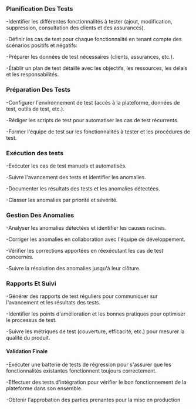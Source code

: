 ### Planification Des Tests


-Identifier les différentes fonctionnalités à tester (ajout, modification, suppression, consultation des clients et des assurances).

-Définir les cas de test pour chaque fonctionnalité en tenant compte des scénarios positifs et négatifs: 
 	
-Préparer les données de test nécessaires (clients, assurances, etc.).

-Établir un plan de test détaillé avec les objectifs, les ressources, les délais et les responsabilités.


### Préparation Des Tests

-Configurer l'environnement de test (accès à la plateforme, données de test, outils de test, etc.).

-Rédiger les scripts de test pour automatiser les cas de test récurrents.

-Former l'équipe de test sur les fonctionnalités à tester et les procédures de test.


### Exécution des tests

-Exécuter les cas de test manuels et automatisés.

-Suivre l'avancement des tests et identifier les anomalies.

-Documenter les résultats des tests et les anomalies détectées.

-Classer les anomalies par priorité et sévérité.


### Gestion Des Anomalies


-Analyser les anomalies détectées et identifier les causes racines.

-Corriger les anomalies en collaboration avec l'équipe de développement.

-Vérifier les corrections apportées en réexécutant les cas de test concernés.

-Suivre la résolution des anomalies jusqu'à leur clôture.


### Rapports Et Suivi

-Générer des rapports de test réguliers pour communiquer sur l'avancement et les résultats des tests.

-Identifier les points d'amélioration et les bonnes pratiques pour optimiser le processus de test.

-Suivre les métriques de test (couverture, efficacité, etc.) pour mesurer la qualité du produit.

#### Validation Finale

-Exécuter une batterie de tests de régression pour s'assurer que les fonctionnalités existantes fonctionnent toujours correctement.

-Effectuer des tests d'intégration pour vérifier le bon fonctionnement de la plateforme dans son ensemble.

-Obtenir l'approbation des parties prenantes pour la mise en production
